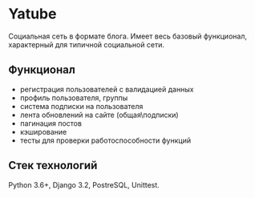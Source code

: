 # Yatube
Социальная сеть в формате блога. Имеет весь базовый функционал, характерный для типичной социальной сети.

## Функционал
- регистрация пользователей с валидацией данных
- профиль пользователя, группы
- система подписки на пользователя
- лента обновлений на сайте (общая\подписки)
- пагинация постов
- кэширование
- тесты для проверки работоспособности функций

## Стек технологий
Python 3.6+, Django 3.2, PostreSQL, Unittest.


